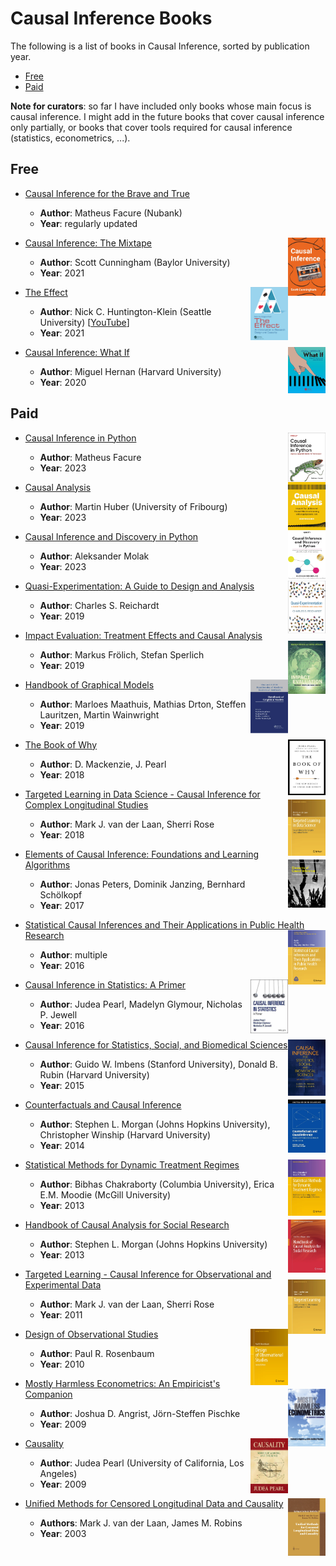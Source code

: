 # Causal Inference Books

The following is a list of books in Causal Inference, sorted by publication year.

- [Free](#free)
- [Paid](#paid)

**Note for curators**: so far I have included only books whose main focus is causal inference. I might add in the future books that cover causal inference only partially, or books that cover tools required for causal inference (statistics, econometrics, ...).

## Free

- [Causal Inference for the Brave and True](https://matheusfacure.github.io/python-causality-handbook/landing-page.html)
  - **Author**: Matheus Facure (Nubank)
  - **Year**: regularly updated

- [Causal Inference: The Mixtape <img align="right" width="60" src="img/books/causal_inference_the_mixtape.jpeg">](https://mixtape.scunning.com/)
    - **Author**: Scott Cunningham (Baylor University)
    - **Year**: 2021

- [The Effect <img align="right" width="60" src="img/books/the_effect.png">](https://theeffectbook.net/)
  - **Author**: Nick C. Huntington-Klein (Seattle University) [[YouTube](https://www.youtube.com/playlist?list=PLcTBLulJV_AK1hKtnO0-kYrU0D09K-kj8)]
  - **Year**: 2021

- [Causal Inference: What If <img align="right" width="60" src="img/books/what_if.jpeg">](https://www.hsph.harvard.edu/miguel-hernan/causal-inference-book/)
  - **Author**: Miguel Hernan (Harvard University)
  - **Year**: 2020

## Paid

- [Causal Inference in Python <img align="right" width="60" src="img/books/causal_inference_python.jpg">](https://www.oreilly.com/library/view/causal-inference-in/9781098140243/)
  - **Author**: Matheus Facure
  - **Year**: 2023

- [Causal Analysis <img align="right" width="60" src="img/books/causal_analysis.png">](https://mitpress.mit.edu/9780262545914/causal-analysis/)
  - **Author**:  Martin Huber (University of Fribourg)
  - **Year**: 2023

- [Causal Inference and Discovery in Python <img align="right" width="60" src="img/books/causal_inference_discovery_python.jpg">](https://www.packtpub.com/product/causal-inference-and-discovery-in-python/9781804612989)
  - **Author**: Aleksander Molak
  - **Year**: 2023
 
- [Quasi-Experimentation: A Guide to Design and Analysis <img align="right" width="60" src="img/books/quasi_experimentation.jpeg">](https://www.guilford.com/books/Quasi-Experimentation/Charles-Reichardt/9781462540204)
  - **Author**: Charles S. Reichardt
  - **Year**: 2019
 
- [Impact Evaluation: Treatment Effects and Causal Analysis](https://www.cambridge.org/ch/universitypress/subjects/economics/econometrics-statistics-and-mathematical-economics/impact-evaluation-treatment-effects-and-causal-analysis?format=AR&isbn=9781108617772)<img align="right" width="60" src="img/books/impact_evaluation.png">
  - **Author**: Markus Frölich, Stefan Sperlich
  - **Year**: 2019
 
- [Handbook of Graphical Models](https://www.routledge.com/Handbook-of-Graphical-Models/Maathuis-Drton-Lauritzen-Wainwright/p/book/9780367732608)<img align="right" width="60" src="img/books/handbook_graphical_models.png">
  - **Author**: Marloes Maathuis, Mathias Drton, Steffen Lauritzen, Martin Wainwright
  - **Year**: 2019
 
- [The Book of Why](http://bayes.cs.ucla.edu/WHY/)<img align="right" width="60" src="img/books/book_of_why.jpeg">
  - **Author**: D. Mackenzie, J. Pearl
  - **Year**: 2018

- [Targeted Learning in Data Science - Causal Inference for Complex Longitudinal Studies](https://link.springer.com/book/10.1007/978-3-319-65304-4)<img align="right" width="60" src="img/books/targeted_learning_data_science.png">
  - **Author**: Mark J. van der Laan, Sherri Rose
  - **Year**: 2018

- [Elements of Causal Inference: Foundations and Learning Algorithms](https://mitpress.mit.edu/9780262037310/elements-of-causal-inference/)<img align="right" width="60" src="img/books/elements_of_causal_inference.jpeg">
  - **Author**: Jonas Peters, Dominik Janzing, Bernhard Schölkopf
  - **Year**: 2017

- [Statistical Causal Inferences and Their Applications in Public Health Research](https://link.springer.com/chapter/10.1007/978-3-319-41259-7_8)<img align="right" width="60" src="img/books/statistical_causal_inferences.png">
  - **Author**: multiple
  - **Year**: 2016

- [Causal Inference in Statistics: A Primer](https://www.wiley.com/en-us/Causal+Inference+in+Statistics%3A+A+Primer-p-9781119186847)<img align="right" width="60" src="img/books/causal_inference_statistics.jpg">
  - **Author**: Judea Pearl, Madelyn Glymour, Nicholas P. Jewell
  - **Year**: 2016

- [Causal Inference for Statistics, Social, and Biomedical Sciences](https://www.cambridge.org/core/books/causal-inference-for-statistics-social-and-biomedical-sciences/71126BE90C58F1A431FE9B2DD07938AB)<img align="right" width="60" src="img/books/causal_inference_statistics_social_biomedical_sciences.jpeg">
  - **Author**: Guido W. Imbens (Stanford University), Donald B. Rubin (Harvard University)
  - **Year**: 2015

- [Counterfactuals and Causal Inference](https://www.cambridge.org/core/books/counterfactuals-and-causal-inference/5CC81E6DF63C5E5A8B88F79D45E1D1B7)<img align="right" width="60" src="img/books/counterfactuals_causal_inference.jpg">
  - **Author**: Stephen L. Morgan (Johns Hopkins University), Christopher Winship (Harvard University)
  - **Year**: 2014

- [Statistical Methods for Dynamic Treatment Regimes](https://link.springer.com/book/10.1007/978-94-007-6094-37)<img align="right" width="60" src="img/books/statistical_methods_dynamic_treatment_regimes.png">
  - **Author**: Bibhas Chakraborty (Columbia University), Erica E.M. Moodie (McGill University)
  - **Year**: 2013

- [Handbook of Causal Analysis for Social Research](https://link.springer.com/book/10.1007/978-94-007-6094-37)<img align="right" width="60" src="img/books/handbook_causal_analysis.png">
  - **Author**: Stephen L. Morgan (Johns Hopkins University)
  - **Year**: 2013

- [Targeted Learning - Causal Inference for Observational and Experimental Data](https://link.springer.com/book/10.1007/978-1-4419-9782-1)<img align="right" width="60" src="img/books/targeted_learning.png">
  - **Author**: Mark J. van der Laan, Sherri Rose
  - **Year**: 2011

- [Design of Observational Studies](https://link.springer.com/book/10.1007/978-1-4419-1213-8)<img align="right" width="60" src="img/books/design_observational_studies.jpeg">
  - **Author**: Paul R. Rosenbaum
  - **Year**: 2010 

- [Mostly Harmless Econometrics: An Empiricist's Companion](https://press.princeton.edu/books/paperback/9780691120355/mostly-harmless-econometrics)<img align="right" width="60" src="img/books/mostly_harmless_econometrics.jpeg">
  - **Author**: Joshua D. Angrist, Jörn-Steffen Pischke
  - **Year**: 2009

- [Causality](https://www.cambridge.org/core/books/causality/B0046844FAE10CBF274D4ACBDAEB5F5B)<img align="right" width="60" src="img/books/causality.jpeg">
  - **Author**: Judea Pearl (University of California, Los Angeles)
  - **Year**: 2009

- [Unified Methods for Censored Longitudinal Data and Causality](https://link.springer.com/book/10.1007/978-0-387-21700-0)<img align="right" width="60" src="img/books/unified_methods.png">
  - **Authors**: Mark J. van der Laan, James M. Robins   
  - **Year**: 2003


